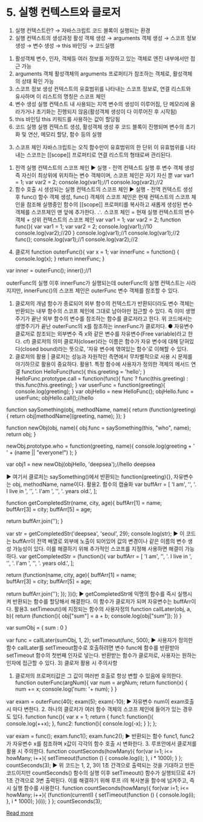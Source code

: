 # 5. 실행 컨텍스트와 클로저

1. 실행 컨텍스트란?
→ 자바스크립트 코드 블록이 실행되는 환경
2. 실행 컨텍스트의 생성과정
활성 객체 생성 → arguments 객체 생성 → 스코프 정보 생성 → 변수 생성 → this 바인딩 → 코드실행
1) 활성객체
변수, 인자, 객체등 여러 정보를 저장하고 있는 객체로 엔진 내부에서만 접근 가능
2) arguments 객체
활성객체의 arguments 프로퍼티가 참조하는 객체로, 활성객체의 상태 확인 가능
3) 스코프 정보 생성
컨텍스트의 유효범위를 나타내는 스코프 정보로, 연결 리스트와 유사하며 이 리스트의 명칭은 스코프 체인
4) 변수 생성
실행 컨텍스트 내 사용되는 지역 변수의 생성이 이루어짐, 단 메모리에 올라가거나 초기화는 진행되지 않음(활성객체 생성이 다 이루어진 후 시작됨)
5) this 바인딩
this 키워드를 사용하는 값이 할당됨
6) 코드 실행
실행 컨텍스트 생성, 활성객체 생성 후 코드 블록이 진행되며 변수의 초기화 및 연산, 메모리 할당, 함수 등의 실행
3. 스코프 체인
자바스크립트는 오직 함수만이 유효범위의 한 단위
이 유효범위를 나타내는 스코프는 [[scope]] 프로퍼티로 연결 리스트의 형태로써 관리된다.
1) 전역 실행 컨텍스트의 스코프 체인
▶ 실행 - 전역 컨텍스트 실행 후 변수 객체 생성 즉 자신이 최상위에 위치하는 변수 객체이며, 스코프 체인은 자기 자신 뿐
var var1 = 1;
var var2 = 2;
console.log(var1);//1
console.log(var2);//2
2) 함수 호출 시 생성되는 실행 컨텍스트의 스코프 체인
▶ 실행 - 전역 컨텍스트 생성 후 func() 함수 객체 생성, func() 객체의 스코프 체인은 현재 컨텍스트의 스코프 체인을 참조해 실행중인 함수의 [[scope]] 프로퍼티를 복사하고 새롭게 생성된 변수 객체를 스코프체인 맨 앞에 추가한다.
∴ 스코프 체인 = 현재 실행 컨텍스트의 변수 객체 + 상위 컨텍스트의 스코프 체인
var var1 = 1;
var var2 = 2;
function func(){
   var var1 = 1;
  var var2 = 2;
 console.log(var1);//10
  console.log(var2);//20
}
console.log(var1);//1
console.log(var1);//2
func();
console.log(var1);//1
console.log(var2);//2



4. 클로저
function outerFunc(){
    var x = 1;
    var innerFunc = function() { 
        console.log(x);
    }
    return innerFunc;
}

var inner = outerFunc();
inner();//1


outerFunc의 실행 이후 innerFunc가 실행되는데 outerFunc의 실행 컨텍스트는 사라지지만, innerFunc()의 스코프 체인은 outerFunc 변수 객체를 참조할 수 있다.
1) 클로저의 개념
함수가 종료되어 외부 함수의 컨텍스트가 반환되더라도 변수 객체는 반환되는 내부 함수의 스코프 체인에 그대로 남아야만 접근할 수 있다. 즉 이미 생명주기가 끝난 외부 함수의 변수를 참조하는 함수를 클로저라고 한다. 위 코드에서는 생명주기가 끝난 outerFunc의 x를 참조하는 innerFunc가 클로저다.
● 자유변수
클로저로 참조되는 외부변수 즉 x와 같은 변수를 자유변수(Free variable)라고 한다.
cf) 클로저의 의미
클로저(closer)라는 이름은 함수가 자유 변수에 대해 닫혀있다(closed bound)라는 뜻으로,
'자유 변수에 엮여있는 함수'로 이해할 수 있다.
2) 클로저의 활용
| 클로저는 성능과 자원적인 측면에서 무차별적으로 사용 시 문제를 야기하므로 활용이 중요하다.
활용1. 특정 함수에 사용자가 정의한 객체의 메서드 연결
function HelloFunc(func){
   this.greeting = 'hello';
}
HelloFunc.prototype.call = function(func){
   func ? func(this.greeting) : this.func(this.greeting);
}
var userFunc = function(greeting){
   console.log(greeting);
}
var objHello = new HelloFunc();
objHello.func = userFunc;
objHello.call();//hello


function saySomething(obj, methodName, name){
   return (function(greeting){
      return obj[methodName](greeting, name);
  });
}

function newObj(obj, name){
   obj.func = saySomething(this, "who", name);
  return obj;
}

newObj.prototype.who = function(greeting, name){
   console.log(greeting + ' ' + (name || "everyone!") );
}

var obj1 = new newObj(objHello, 'deepsea');//hello deepsea

▶ 여기서 클로저는 saySomething()에서 반환되는 function(greeting){}, 자유변수는 obj, methodName, name이다.
활용2. 함수의 캡슐화
var buffArr = [
   'I am',
  '',
  '. I live in ',
  '',
  '. I\'am ',
  '',
  '. years old.',
];

function getCompletedStr(name, city, age){
   buffArr[1] = name;    
  buffArr[3] = city;
  buffArr[5] = age;

  return buffArr.join('');
}

var str = getCompletedStr('deepsea', 'seoul', 29);
console.log(str);
▶ 이 코드는 buffArr이 전역 배열로 외부에 노출이 되어있어 값의 변경이나 같은 이름의 변수 생성 가능성이 있다. 이를 해결하기 위해 추가적인 스코프를 지정해 사용하면 해결이 가능하다.
var getCompletedStr = (function(){ 
    var buffArr = [
   'I am',
  '',
  '. I live in ',
  '',
  '. I\'am ',
  '',
  '. years old.',
];

return (function(name, city, age){
   buffArr[1] = name;    
  buffArr[3] = city;
  buffArr[5] = age;

  return buffArr.join('');
});
})();
▶ getCompletedStr에 익명의 함수를 즉시 실행시켜 반환되는 함수를 할당해서 해결한다. 이 함수가 클로저가 되며 자유변수는 buffArr이다.
활용3. setTimeout()에 지정되는 함수의 사용자정의
function callLater(obj, a, b){
   return (function(){
      obj["sum"] = a + b;
          console.log(obj["sum"]);
  })
}

var sumObj = {
   sum : 0
}

var func = callLater(sumObj, 1, 2);
setTimeout(func, 500);
▶ 사용자가 정의한 함수 callLater를 setTimeout함수로 호출하려면 변수 func에 함수를 반환받아 setTimeout 함수의 첫번째 인자로 넣는다. 반환받는 함수가 클로저로, 사용자는 원하는 인자에 접근할 수 있다.
3) 클로저 활용 시 주의사항
1. 클로저의 프로퍼티값은 그 값이 여러번 호출로 항상 변할 수 있음에 유의한다.
function outerFunc(argNum){
   var num = argNum;
  return function(x) {
      num += x;
      console.log('num: '+ num);
  }
}

var exam = outerFunc(40);
exam(5);
exam(-10);
▶ 자유변수 num이 exam호출 시 마다 변한다.
2. 하나의 클로저가 여러 함수 객체의 스코프 체인에 들어가 있는 경우도 있다.
function func(){
   var x = 1;
  return {
      func1: function(){ console.log(++x); },
      func2: function(){ console.log(-x); }
  };
};

var exam = func();
exam.func1();
exam.func2();
▶ 반환되는 함수 func1, func2가 자유변수 x를 참조하며 x값이 각각의 함수 호출 시 변화한다.
3. 루프안에서 클로저를 활용 시 주의한다.
function countSeconds(howMany){
   for(var i=1; i<= howMany; i++){
      setTimeout(function () {
          console.log(i);
      }, i * 1000);
  }
};
countSeconds(3);
▶ 위 코드는 1, 2, 3이 1초 간격으로 출력되는 것을 기대하고 만든 코드이지만 countSeconds() 함수의 실행 이후 setTimeout() 함수가 실행되므로 4가 1초 간격으로 3변 출력된다. 이를 해결하기 위해 루프 i의 복사본을 함수에 넘겨주고, 즉시 실행 함수를 사용한다.
function countSeconds(howMany){
   for(var i=1; i<= howMany; i++){
      (function(currentI) {
        setTimeout(function () {
            console.log(i);
        }, i * 1000);
      }(i));
  }
};
countSeconds(3);

[Read more](https://velog.io/@deepsea/5.-%EC%8B%A4%ED%96%89-%EC%BB%A8%ED%85%8D%EC%8A%A4%ED%8A%B8%EC%99%80-%ED%81%B4%EB%A1%9C%EC%A0%80)